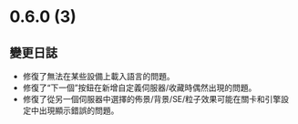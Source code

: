 # 0.6.0 (3)

## 變更日誌

- 修復了無法在某些設備上載入語言的問題。
- 修復了“下一個”按鈕在新增自定義伺服器/收藏時偶然出現的問題。
- 修復了從另一個伺服器中選擇的佈景/背景/SE/粒子效果可能在關卡和引擎設定中出現顯示錯誤的問題。
